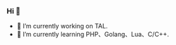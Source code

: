 ### Hi 👋
- 🔭 I’m currently working on TAL.
- 🌱 I’m currently learning PHP、Golang、Lua、C/C++.
<!--
**crain-cn/crain-cn** is a ✨ _special_ ✨ repository because its `README.md` (this file) appears on your GitHub profile.

Here are some ideas to get you started:


- 👯 I’m looking to collaborate on ...
- 🤔 I’m looking for help with ...
- 💬 Ask me about ...
- 📫 How to reach me: ...
- 😄 Pronouns: ...
- ⚡ Fun fact: ...
-->
